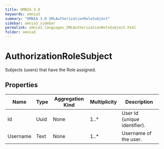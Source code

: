 ```yaml
---
title: OMNIA 3.0
keywords: omnia3
summary: "OMNIA 3.0 SMLAuthorizationRoleSubject"
sidebar: omnia3_sidebar
permalink: omnia3_languages_SMLAuthorizationRoleSubject.html
folder: omnia3
---
```


# AuthorizationRoleSubject
Subjects (users) that have the Role assigned.
## Properties
Name | Type | Aggregation Kind | Multiplicity | Description
--------- | --------- | --------- | --------- | ---------
Id | Uuid | None | 1..* | User Id (unique identifier).
Username | Text | None | 1..* | Username of the user.

